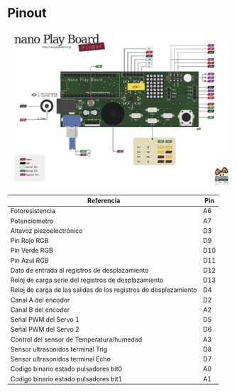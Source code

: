 # Pinout

![](nanoplay_pinout_v1.png)

| Referencia | Pin 
| ----------|-------
| Fotoresistencia | A6 |
| Potenciometro | A7 |
| Altavoz piezoelectrónico | D3 |
| Pin Rojo RGB | D9 |
| Pin Verde RGB | D10 |
| Pin Azul RGB | D11 |
| Dato de entrada al registros de desplazamiento | D12 |
| Reloj de carga serie del registros de desplazamiento | D13 |
| Reloj de carga de las salidas de los registros de desplazamiento | D4 |
| Canal A del encoder | D2 |
| Canal B del encoder | A2 |
| Señal PWM del Servo 1 | D5 |
| Señal PWM del Servo 2 | D6 |
| Control del sensor de Temperatura/humedad | A3 |
| Sensor ultrasonidos terminal Trig | D8 |
| Sensor ultrasonidos terminal Echo | D7 |
| Codigo binario estado pulsadores bit0 | A0 |
| Codigo binario estado pulsadores bit1 | A1 |

